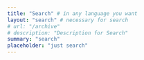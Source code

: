 ```yaml
---
title: "Search" # in any language you want
layout: "search" # necessary for search
# url: "/archive"
# description: "Description for Search"
summary: "search"
placeholder: "just search"
---
```


